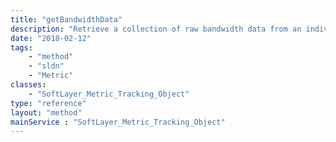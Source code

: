 ```yaml
---
title: "getBandwidthData"
description: "Retrieve a collection of raw bandwidth data from an individual public or private network tracking object. Raw data is ideal if you with to employ your own traffic storage and graphing systems. "
date: "2018-02-12"
tags:
    - "method"
    - "sldn"
    - "Metric"
classes:
    - "SoftLayer_Metric_Tracking_Object"
type: "reference"
layout: "method"
mainService : "SoftLayer_Metric_Tracking_Object"
---
```

